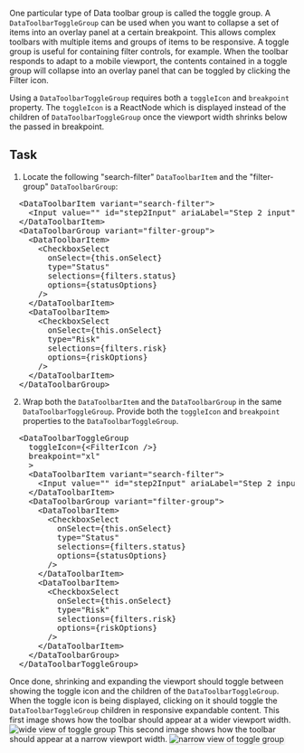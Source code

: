 One particular type of Data toolbar group is called the toggle group. A `DataToolbarToggleGroup` can be used when you want to collapse a set of items into an overlay panel at a certain breakpoint. This allows complex toolbars with multiple items and groups of items to be responsive. A toggle group is useful for containing filter controls, for example. When the toolbar responds to adapt to a mobile viewport, the contents contained in a toggle group will collapse into an overlay panel that can be toggled by clicking the Filter icon.

Using a `DataToolbarToggleGroup` requires both a `toggleIcon` and `breakpoint` property. The `toggleIcon` is a ReactNode which is displayed instead of the children of `DataToolbarToggleGroup` once the viewport width shrinks below the passed in breakpoint.

## Task
1) Locate the following "search-filter" `DataToolbarItem` and the "filter-group" `DataToolbarGroup`:

<pre class="file">
  &lt;DataToolbarItem variant=&quot;search-filter&quot;&gt;
    &lt;Input value=&quot;&quot; id=&quot;step2Input&quot; ariaLabel=&quot;Step 2 input&quot; /&gt;
  &lt;/DataToolbarItem&gt;
  &lt;DataToolbarGroup variant=&quot;filter-group&quot;&gt;
    &lt;DataToolbarItem&gt;
      &lt;CheckboxSelect
        onSelect={this.onSelect}
        type=&quot;Status&quot;
        selections={filters.status}
        options={statusOptions}
      /&gt;
    &lt;/DataToolbarItem&gt;
    &lt;DataToolbarItem&gt;
      &lt;CheckboxSelect
        onSelect={this.onSelect}
        type=&quot;Risk&quot;
        selections={filters.risk}
        options={riskOptions}
      /&gt;
    &lt;/DataToolbarItem&gt;
  &lt;/DataToolbarGroup&gt;
</pre>

2) Wrap both the `DataToolbarItem` and the `DataToolbarGroup` in the same `DataToolbarToggleGroup`. Provide both the `toggleIcon` and `breakpoint` properties to the `DataToolbarToggleGroup`.

<pre class="file" data-target="clipboard">
  &lt;DataToolbarToggleGroup 
    toggleIcon={&lt;FilterIcon /&gt;} 
    breakpoint=&quot;xl&quot;
    &gt;
    &lt;DataToolbarItem variant=&quot;search-filter&quot;&gt;
      &lt;Input value=&quot;&quot; id=&quot;step2Input&quot; ariaLabel=&quot;Step 2 input&quot; /&gt;
    &lt;/DataToolbarItem&gt;
    &lt;DataToolbarGroup variant=&quot;filter-group&quot;&gt;
      &lt;DataToolbarItem&gt;
        &lt;CheckboxSelect
          onSelect={this.onSelect}
          type=&quot;Status&quot;
          selections={filters.status}
          options={statusOptions}
        /&gt;
      &lt;/DataToolbarItem&gt;
      &lt;DataToolbarItem&gt;
        &lt;CheckboxSelect
          onSelect={this.onSelect}
          type=&quot;Risk&quot;
          selections={filters.risk}
          options={riskOptions}
        /&gt;
      &lt;/DataToolbarItem&gt;
    &lt;/DataToolbarGroup&gt;
  &lt;/DataToolbarToggleGroup&gt;
</pre>

Once done, shrinking and expanding the viewport should toggle between showing the toggle icon and the children of the `DataToolbarToggleGroup`. When the toggle icon is being displayed, clicking on it should toggle the `DataToolbarToggleGroup` children in responsive expandable content.
This first image shows how the toolbar should appear at a wider viewport width.
<img src="toolbar-filter/assets/toggle-group-wide-view.png" alt="wide view of toggle group" style="box-shadow: rgba(3, 3, 3, 0.2) 0px 1.25px 2.5px 0px;" />
This second image shows how the toolbar should appear at a narrow viewport width.
<img src="toolbar-filter/assets/toggle-group-narrow-view.png" alt="narrow view of toggle group" style="box-shadow: rgba(3, 3, 3, 0.2) 0px 1.25px 2.5px 0px;" />
